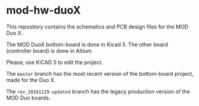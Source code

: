 mod-hw-duoX
===========

This repository contains the schematics and PCB design files for the MOD Duo X. 

The MOD DuoX bottom-board is done in Kicad 5. 
The other board (controller board) is done in Altium.

Please, use KiCAD 5 to edit the project.

The `master` branch has the most recent version of the bottom-board project, made for the Duo X. 

The `rev_20161129-updated` branch has the legacy production version of the MOD Duo boards. 
